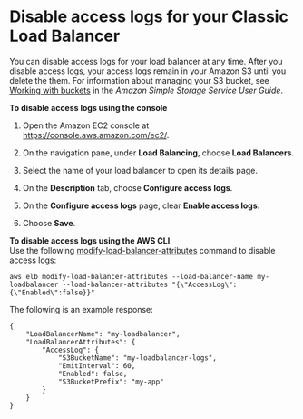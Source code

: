 # Disable access logs for your Classic Load Balancer<a name="disable-access-logs"></a>

You can disable access logs for your load balancer at any time\. After you disable access logs, your access logs remain in your Amazon S3 until you delete the them\. For information about managing your S3 bucket, see [Working with buckets](https://docs.aws.amazon.com/AmazonS3/latest/user-guide/BucketOperations.html) in the *Amazon Simple Storage Service User Guide*\.

**To disable access logs using the console**

1. Open the Amazon EC2 console at [https://console\.aws\.amazon\.com/ec2/](https://console.aws.amazon.com/ec2/)\.

1. On the navigation pane, under **Load Balancing**, choose **Load Balancers**\.

1. Select the name of your load balancer to open its details page\.

1. On the **Description** tab, choose **Configure access logs**\.

1. On the **Configure access logs** page, clear **Enable access logs**\.

1. Choose **Save**\.

**To disable access logs using the AWS CLI**  
Use the following [modify\-load\-balancer\-attributes](https://docs.aws.amazon.com/cli/latest/reference/elb/modify-load-balancer-attributes.html) command to disable access logs:

```
aws elb modify-load-balancer-attributes --load-balancer-name my-loadbalancer --load-balancer-attributes "{\"AccessLog\":{\"Enabled\":false}}"
```

The following is an example response:

```
{
    "LoadBalancerName": "my-loadbalancer",
    "LoadBalancerAttributes": {
        "AccessLog": {
            "S3BucketName": "my-loadbalancer-logs",
            "EmitInterval": 60,
            "Enabled": false,
            "S3BucketPrefix": "my-app"
        }
    }
}
```